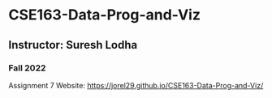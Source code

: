 # CSE163-Data-Prog-and-Viz
## Instructor: Suresh Lodha
### Fall 2022
Assignment 7 Website: https://jorel29.github.io/CSE163-Data-Prog-and-Viz/
